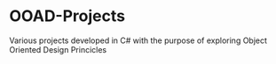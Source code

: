 # OOAD-Projects

Various projects developed in C# with the purpose of exploring Object Oriented Design Princicles

